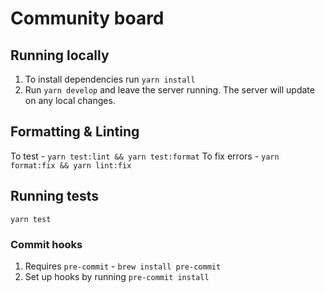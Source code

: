 # Community board

## Running locally

1. To install dependencies run `yarn install`
2. Run `yarn develop` and leave the server running. The server will update on any local changes.

## Formatting & Linting

To test - `yarn test:lint && yarn test:format`
To fix errors - `yarn format:fix && yarn lint:fix`

## Running tests

`yarn test`

### Commit hooks

1. Requires `pre-commit` - `brew install pre-commit`
2. Set up hooks by running `pre-commit install`
